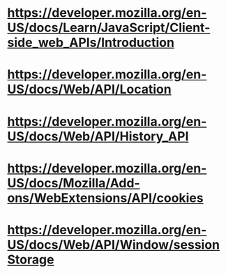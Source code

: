 # https://developer.mozilla.org/en-US/docs/Learn/JavaScript/Client-side_web_APIs/Introduction
# https://developer.mozilla.org/en-US/docs/Web/API/Location
# https://developer.mozilla.org/en-US/docs/Web/API/History_API
# https://developer.mozilla.org/en-US/docs/Mozilla/Add-ons/WebExtensions/API/cookies
# https://developer.mozilla.org/en-US/docs/Web/API/Window/sessionStorage